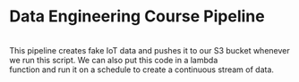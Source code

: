 # Data Engineering Course Pipeline

<br>This pipeline creates fake IoT data and pushes it to our S3 bucket whenever we run this script. We can also put this code in a lambda
<br>function and run it on a schedule to create a continuous stream of data.
